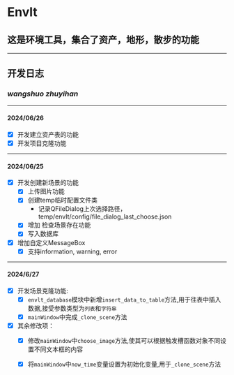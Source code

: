 # Envlt



## 这是环境工具，集合了资产，地形，散步的功能

***
## 开发日志
### _wangshuo_  _zhuyihan_
***

#### 2024/06/26

- [x] 开发建立资产表的功能
- [x] 开发项目克隆功能

***

#### 2024/06/25

- [x] 开发创建新场景的功能
    - [x] 上传图片功能
    - [x] 创建temp临时配置文件类
        - 记录QFileDialog上次选择路径，temp/envlt/config/file_dialog_last_choose.json
    - [x] 增加 检查场景存在功能
    - [x] 写入数据库
- [x] 增加自定义MessageBox
    - [x] 支持information, warning, error

***

#### 2024/6/27

- [x] 开发场景克隆功能: 
   - [x] `envlt_database`模块中新增`insert_data_to_table`方法,用于往表中插入数据,接受参数类型为`列表`和`字符串`
   - [x] `mainWindow`中完成`_clone_scene`方法
- [x] 其余修改项：
   - [x] 修改`mainWindow`中`choose_image`方法,使其可以根据触发槽函数对象不同设置不同文本框的内容
   - [x] 将`mainWindow`中`now_time`变量设置为初始化变量,用于`_clone_scene`方法



   